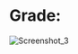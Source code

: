 # Grade:
![Screenshot_3](https://user-images.githubusercontent.com/66090171/157549512-cc0effb3-e9e6-4f36-a57f-ae605fabb17d.png)
